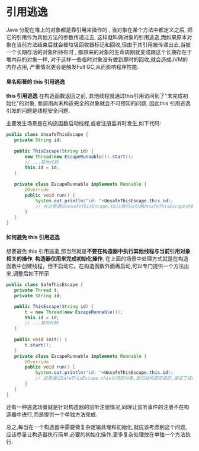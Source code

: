 # 引用逃逸

Java 分配在堆上的对象都是靠引用来操作的 , 当对象在某个方法中都定义之后, 把它的引用作为其他方法的参数传递过去, 这样就叫做对象的引用逃逸,而如果原本对象在当前方法结束后就会被垃圾回收器标记和回收,但由于其引用被传递出去,当被一个长期存活的对象所持有时 , 那原来的对象的生命周期就变成跟这个长期存在于堆内存的对象一样, 对于这样一些临时对象没有做到即时的回收,就会造成JVM的内存占用, 严重情况更会是触发Full GC,从而影响程序性能.

#### 臭名昭著的 this 引用逃逸

**this 引用逃逸**  在构造函数返回之前, 其他线程就通过this引用访问到了"未完成初始化"的对象, 而调用尚未构造完全的对象就会不可预知的问题, 因此this 引用逃逸引发的问题是线程安全问题.

主要发生场景是在构造函数启动线程,或者注册监听时发生,如下代码:

```java
public class UnsafeThisEscape {
   private String id;
   
   public ThisEscape(String id) {
       new Thread(new EscapeRunnable()).start();
       // ...其他代码
       this.id = id;
   }
   
   private class EscapeRunnable implements Runnable {
       @Override
       public void run() {
           System.out.println("id: "+UnsafeThisEscape.this.id);  
           // 在这里通过UnsafeThisEscape.this就可以引用UnsafeThisEscape对象, 但是此时UnsafeThisEscape对象可能还没有构造完成, 即发生了this引用的逃逸.
       }
   }
}
```

#### 如何避免 this 引用逃逸

想要避免 this 引用逃逸,那当然就是**不要在构造器中执行其他线程与当前引用对象相关的操作**, **构造器仅用来完成初始化操作**, 在上面的场景中处理方式就是在构造函数中创建线程，但不启动它。在构造函数外面再启动,可以专门提供一个方法出来,调整后如下所示

```java
public class SafeThisEscape {
   private Thread t;
   private String id;

   public ThisEscape(String id) {
       t = new Thread(new EscapeRunnable());
       this.id = id;
       // ...其他代码
   }
   
   public void init() {
       t.start();
   }  
   private class EscapeRunnable implements Runnable {
       @Override
       public void run() {
           System.out.println("id: "+UnsafeThisEscape.this.id);  
           // 这里通过SafeThisEscape.this引用的对象,是已经构造完成的,保证了线程安全.
       }
   }
}
```

还有一种逃逸场景就是针对构造器的监听注册情况,同理让监听事件的注册不在构造器中进行,而是提供一个单独方法完成.

总之,每当在一个构造器中需要做复杂逻辑处理和初始化,就应该考虑到这个问题, 应该尽量让构造器执行简单,必要的初始化操作,更多复杂处理放在单独一个方法执行.

